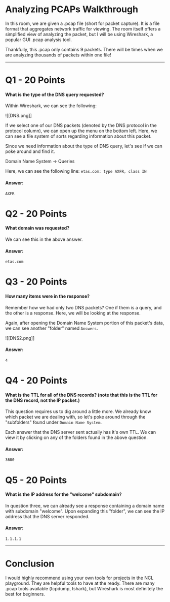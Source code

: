 # Analyzing PCAPs Walkthrough
In this room, we are given a .pcap file (short for packet capture). It is a file format that aggregates network traffic for viewing. The room itself offers a simplified view of analyzing the packet, but I will be using Wireshark, a popular GUI .pcap analysis tool.

Thankfully, this .pcap only contains 9 packets. There will be times when we are analyzing thousands of packets within one file!

---
# Q1 - 20 Points
#### What is the type of the DNS query requested?

Within Wireshark, we can see the following:

![[DNS.png]]

If we select one of our DNS packets (denoted by the DNS protocol in the protocol column), we can open up the menu on the bottom left. Here, we can see a file system of sorts regarding information about this packet. 

Since we need information about the type of DNS query, let's see if we can poke around and find it.

Domain Name System -> Queries

Here, we can see the following line:
`etas.com: type AXFR, class IN`
#### Answer:
`AXFR`

# Q2 - 20 Points
#### What domain was requested?

We can see this in the above answer.
#### Answer:
`etas.com`

# Q3 - 20 Points
#### How many items were in the response?

Remember how we had only two DNS packets? One if them is a query, and the other is a response. Here, we will be looking at the response.

Again, after opening the Domain Name System portion of this packet's data, we can see another "folder" named `Answers`.

![[DNS2.png]]
#### Answer:
`4`

# Q4 - 20 Points
#### What is the TTL for all of the DNS records? (note that this is the TTL for the DNS record, not the IP packet.)

This question requires us to dig around a little more. We already know which packet we are dealing with, so let's poke around through the "subfolders" found under `Domain Name System`.

Each answer that the DNS server sent actually has it's own TTL. We can view it by clicking on any of the folders found in the above question.
#### Answer:
`3600`

# Q5 - 20 Points
#### What is the IP address for the "welcome" subdomain?

In question three, we can already see a response containing a domain name with subdomain "welcome". Upon expanding this "folder", we can see the IP address that the DNS server responded.
#### Answer:
`1.1.1.1`

---
# Conclusion

I would highly recommend using your own tools for projects in the NCL playground. They are helpful tools to have at the ready. There are many .pcap tools available (tcpdump, tshark), but Wireshark is most definitely the best for beginners.